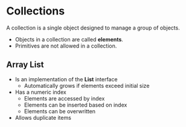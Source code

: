 # Collections

A collection is a single object designed to manage a group of objects.

* Objects in a collection are called **elements**.
* Primitives are not allowed in a collection.

## Array List

* Is an implementation of the **List** interface
    * Automatically grows if elements exceed initial size
* Has a numeric index
    * Elements are accessed by index
    * Elements can be inserted based on index
    * Elements can be overwritten
* Allows duplicate items
